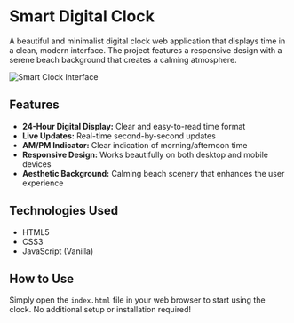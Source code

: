 # Smart Digital Clock

A beautiful and minimalist digital clock web application that displays time in a clean, modern interface. The project features a responsive design with a serene beach background that creates a calming atmosphere.

![Smart Clock Interface](../assets/andrew-coelho-m6tAqZvy4RM-unsplash.jpg)

## Features

- **24-Hour Digital Display:** Clear and easy-to-read time format
- **Live Updates:** Real-time second-by-second updates
- **AM/PM Indicator:** Clear indication of morning/afternoon time
- **Responsive Design:** Works beautifully on both desktop and mobile devices
- **Aesthetic Background:** Calming beach scenery that enhances the user experience

## Technologies Used

- HTML5
- CSS3
- JavaScript (Vanilla)

## How to Use

Simply open the `index.html` file in your web browser to start using the clock. No additional setup or installation required!

